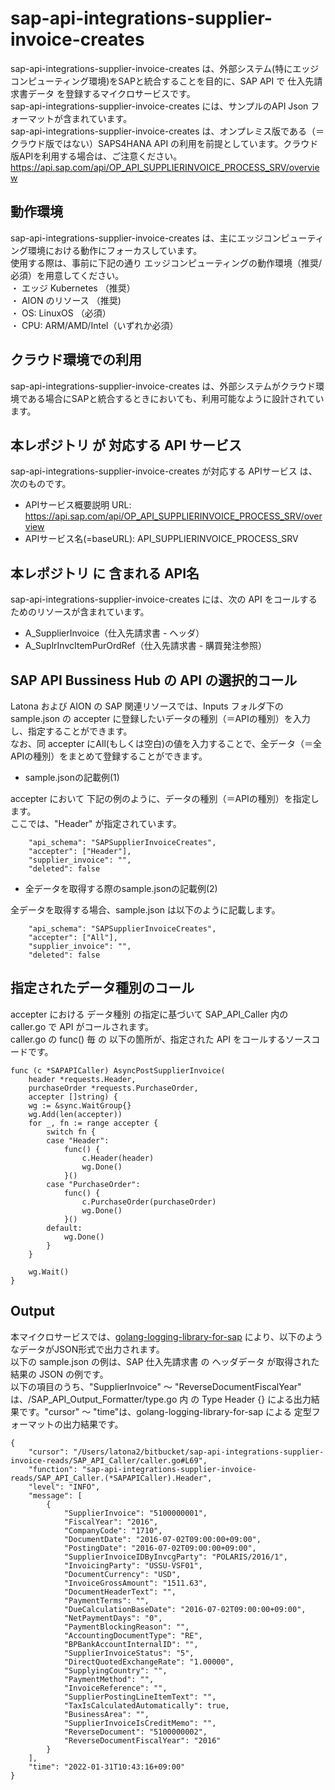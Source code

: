 # sap-api-integrations-supplier-invoice-creates  
sap-api-integrations-supplier-invoice-creates は、外部システム(特にエッジコンピューティング環境)をSAPと統合することを目的に、SAP API で 仕入先請求書データ を登録するマイクロサービスです。  
sap-api-integrations-supplier-invoice-creates には、サンプルのAPI Json フォーマットが含まれています。  
sap-api-integrations-supplier-invoice-creates は、オンプレミス版である（＝クラウド版ではない）SAPS4HANA API の利用を前提としています。クラウド版APIを利用する場合は、ご注意ください。  
https://api.sap.com/api/OP_API_SUPPLIERINVOICE_PROCESS_SRV/overview  

## 動作環境  
sap-api-integrations-supplier-invoice-creates は、主にエッジコンピューティング環境における動作にフォーカスしています。  
使用する際は、事前に下記の通り エッジコンピューティングの動作環境（推奨/必須）を用意してください。  
・ エッジ Kubernetes （推奨）   
・ AION のリソース （推奨)   
・ OS: LinuxOS （必須）   
・ CPU: ARM/AMD/Intel（いずれか必須）  

## クラウド環境での利用
sap-api-integrations-supplier-invoice-creates は、外部システムがクラウド環境である場合にSAPと統合するときにおいても、利用可能なように設計されています。


## 本レポジトリ が 対応する API サービス
sap-api-integrations-supplier-invoice-creates が対応する APIサービス は、次のものです。

* APIサービス概要説明 URL: https://api.sap.com/api/OP_API_SUPPLIERINVOICE_PROCESS_SRV/overview  
* APIサービス名(=baseURL): API_SUPPLIERINVOICE_PROCESS_SRV

## 本レポジトリ に 含まれる API名
sap-api-integrations-supplier-invoice-creates には、次の API をコールするためのリソースが含まれています。  

* A_SupplierInvoice（仕入先請求書 - ヘッダ）
* A_SuplrInvcItemPurOrdRef（仕入先請求書 - 購買発注参照）


## SAP API Bussiness Hub の API の選択的コール

Latona および AION の SAP 関連リソースでは、Inputs フォルダ下の sample.json の accepter に登録したいデータの種別（＝APIの種別）を入力し、指定することができます。  
なお、同 accepter にAll(もしくは空白)の値を入力することで、全データ（＝全APIの種別）をまとめて登録することができます。  

* sample.jsonの記載例(1)  

accepter において 下記の例のように、データの種別（＝APIの種別）を指定します。  
ここでは、"Header" が指定されています。    
  
```
	"api_schema": "SAPSupplierInvoiceCreates",
	"accepter": ["Header"],
	"supplier_invoice": "",
	"deleted": false
```
  
* 全データを取得する際のsample.jsonの記載例(2)  

全データを取得する場合、sample.json は以下のように記載します。  

```
	"api_schema": "SAPSupplierInvoiceCreates",
	"accepter": ["All"],
	"supplier_invoice": "",
	"deleted": false
```
## 指定されたデータ種別のコール

accepter における データ種別 の指定に基づいて SAP_API_Caller 内の caller.go で API がコールされます。  
caller.go の func() 毎 の 以下の箇所が、指定された API をコールするソースコードです。  

```
func (c *SAPAPICaller) AsyncPostSupplierInvoice(
	header *requests.Header,
	purchaseOrder *requests.PurchaseOrder,
	accepter []string) {
	wg := &sync.WaitGroup{}
	wg.Add(len(accepter))
	for _, fn := range accepter {
		switch fn {
		case "Header":
			func() {
				c.Header(header)
				wg.Done()
			}()
		case "PurchaseOrder":
			func() {
				c.PurchaseOrder(purchaseOrder)
				wg.Done()
			}()
		default:
			wg.Done()
		}
	}

	wg.Wait()
}
```

## Output  
本マイクロサービスでは、[golang-logging-library-for-sap](https://github.com/latonaio/golang-logging-library-for-sap) により、以下のようなデータがJSON形式で出力されます。  
以下の sample.json の例は、SAP 仕入先請求書 の ヘッダデータ が取得された結果の JSON の例です。  
以下の項目のうち、"SupplierInvoice" ～ "ReverseDocumentFiscalYear" は、/SAP_API_Output_Formatter/type.go 内 の Type Header {} による出力結果です。"cursor" ～ "time"は、golang-logging-library-for-sap による 定型フォーマットの出力結果です。  

```
{
	"cursor": "/Users/latona2/bitbucket/sap-api-integrations-supplier-invoice-reads/SAP_API_Caller/caller.go#L69",
	"function": "sap-api-integrations-supplier-invoice-reads/SAP_API_Caller.(*SAPAPICaller).Header",
	"level": "INFO",
	"message": [
		{
			"SupplierInvoice": "5100000001",
			"FiscalYear": "2016",
			"CompanyCode": "1710",
			"DocumentDate": "2016-07-02T09:00:00+09:00",
			"PostingDate": "2016-07-02T09:00:00+09:00",
			"SupplierInvoiceIDByInvcgParty": "POLARIS/2016/1",
			"InvoicingParty": "USSU-VSF01",
			"DocumentCurrency": "USD",
			"InvoiceGrossAmount": "1511.63",
			"DocumentHeaderText": "",
			"PaymentTerms": "",
			"DueCalculationBaseDate": "2016-07-02T09:00:00+09:00",
			"NetPaymentDays": "0",
			"PaymentBlockingReason": "",
			"AccountingDocumentType": "RE",
			"BPBankAccountInternalID": "",
			"SupplierInvoiceStatus": "5",
			"DirectQuotedExchangeRate": "1.00000",
			"SupplyingCountry": "",
			"PaymentMethod": "",
			"InvoiceReference": "",
			"SupplierPostingLineItemText": "",
			"TaxIsCalculatedAutomatically": true,
			"BusinessArea": "",
			"SupplierInvoiceIsCreditMemo": "",
			"ReverseDocument": "5100000002",
			"ReverseDocumentFiscalYear": "2016"
		}
	],
	"time": "2022-01-31T10:43:16+09:00"
}

```
